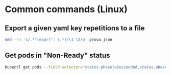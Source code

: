 # Common commands (Linux)

## Export a given yaml key repetitions to a file

```bash
sed -rn 's/.*"(expr)": (.*)/\1 \2/p' prova.json
```

## Get pods in "Non-Ready" status

```bash
kubectl get pods --field-selector="status.phase!=Succeeded,status.phase!=Running" -A
```
